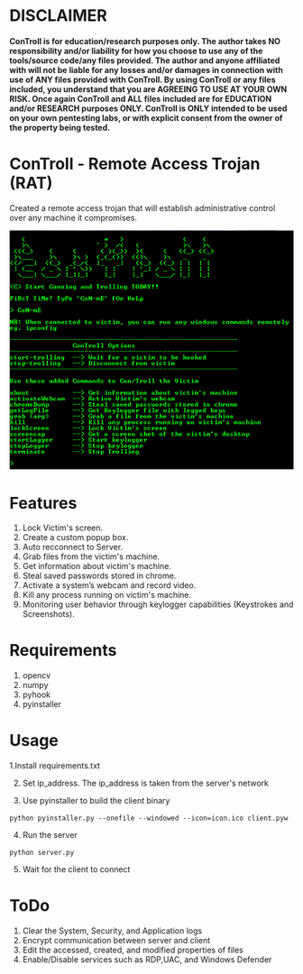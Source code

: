 # DISCLAIMER

#### ConTroll is for education/research purposes only. The author takes NO responsibility and/or liability for how you choose to use any of the tools/source code/any files provided. The author and anyone affiliated with will not be liable for any losses and/or damages in connection with use of ANY files provided with ConTroll. By using ConTroll or any files included, you understand that you are AGREEING TO USE AT YOUR OWN RISK. Once again ConTroll and ALL files included are for EDUCATION and/or RESEARCH purposes ONLY. ConTroll is ONLY intended to be used on your own pentesting labs, or with explicit consent from the owner of the property being tested.

# ConTroll - Remote Access Trojan (RAT)

Created a remote access trojan that will establish administrative control over any machine it compromises.

![alt text](img/1.PNG)

# Features

1. Lock Victim's screen.
2. Create a custom popup box.
3. Auto recconnect to Server.
4. Grab files from the victim's machine.
5. Get information about victim's machine.
6. Steal saved passwords stored in chrome.
7. Activate a system’s webcam and record video.
8. Kill any process running on victim's machine.
9. Monitoring user behavior through keylogger capabilities (Keystrokes and Screenshots).

# Requirements

1. opencv
2. numpy
3. pyhook
4. pyinstaller

# Usage

1.Install requirements.txt

2. Set ip_address. The ip_address is taken from the server's network

3. Use pyinstaller to build the client binary
```
python pyinstaller.py --onefile --windowed --icon=icon.ico client.pyw
```

4. Run the server
```
python server.py
```

5. Wait for the client to connect

# ToDo

1. Clear the System, Security, and Application logs
2. Encrypt communication between server and client
3. Edit the accessed, created, and modified properties of files
4. Enable/Disable services such as RDP,UAC, and Windows Defender
